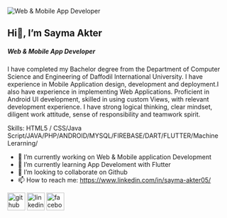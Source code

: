 
![Web & Mobile App Developer](https://media.licdn.com/dms/image/D5603AQELITO_ARXq-A/profile-displayphoto-shrink_400_400/0/1716418400524?e=1721865600&v=beta&t=vTl_lN6wTMNAHqXLaG6sx5MmfQQqALlhjLVX_1VoA2E)
## Hi👋, I’m Sayma Akter
##### Web & Mobile App Developer

I have completed my Bachelor degree from the Department of Computer Science and Engineering of Daffodil International University. I have experience in Mobile Application design, development and deployment.I also have experience in implementing Web Applications. Proficient in Android UI development, skilled in using custom Views, with relevant development experience. I have strong logical thinking, clear mindset, diligent work attitude, sense of responsibility and teamwork spirit.

Skills: HTML5 / CSS/Java Script/JAVA/PHP/ANDROID/MYSQL/FIREBASE/DART/FLUTTER/Machine Lerarning/

- 🔭 I’m currently working on Web & Mobile application Development 
- 🌱 I’m currently learning App Develoment with Flutter 
- 👯 I’m looking to collaborate on Github 
- 📫 How to reach me: https://www.linkedin.com/in/sayma-akter05/ 


[<img src='https://cdn.jsdelivr.net/npm/simple-icons@3.0.1/icons/github.svg' alt='github' height='40'>](https://github.com/https://github.com/Sayma-Akter)  [<img src='https://cdn.jsdelivr.net/npm/simple-icons@3.0.1/icons/linkedin.svg' alt='linkedin' height='40'>](https://www.linkedin.com/in/https://www.linkedin.com/in/sayma-akter05//)  [<img src='https://cdn.jsdelivr.net/npm/simple-icons@3.0.1/icons/facebook.svg' alt='facebook' height='40'>](https://www.facebook.com/https://web.facebook.com/sayma.akter.73307/)  
